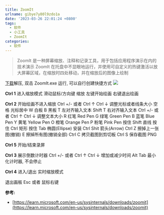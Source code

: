 ```yaml
---
title: ZoomIt
urlname: gibye7y80l9zdo1a
date: '2023-03-26 22:01:24 +0800'
tags:
  - 软件
  - 小工具
  - ZoomIt
categories:
  - 软件
---
```


> ZoomIt 是一种屏幕缩放、注释和记录工具，用于包括应用程序演示在内的技术演示
> ZoomIt 在托盘中不显眼地运行，并使用可自定义的热键激活以放大屏幕区域，在缩放时四处移动，并在缩放后的图像上绘制

[下载](https://learn.microsoft.com/en-us/sysinternals/downloads/zoomit)解压, 双击 ZoomIt.exe 运行, 可以自行创建快捷方式
![](https://cdn.xiamu.icu//Fv_scGqiEReOyGhyWC85Sp1ZhKAd.png)

**Ctrl 1** 进入缩放模式
滑动鼠标/方向键 缩放
左键开始绘画
右键退出绘画

**Ctrl 2** 开始绘画不进入缩放
Ctrl +/- 或者 Ctrl ↑ Ctrl ↓ 调整光标或者线条大小
空格 光标居中
W 白板
B 黑板
T 左对齐输入文本
Shift T 右对齐输入文本
Ctrl +/- 或者 Ctrl ↑ Ctrl ↓ 调整文本大小
R 红笔 Red Pen
G 绿笔 Green Pen
B 蓝笔 Blue Pen
Y 黄笔 Yellow Pen
O 橙笔 Orange Pen
P 粉笔 Pink Pen
按住 Shift 直线
按住 Ctrl 矩形
按住 Tab 椭圆(Ellipse)
安装 Ctrl Shit 箭头(Arrow)
Ctrl Z 擦掉上一张图(撤销)
E 擦掉所有图(撤销全部)
Ctrl C 拷贝截图到剪切板
Ctrl S 保存截图 PNG

**Ctrl 5** 开始/结束录屏

**Ctrl 3** 展示倒数计时器
Ctrl +/- 或者 Ctrl ↑ Ctrl ↓ 增加或减少时间
Alt Tab 最小化计时器, 不会停止

**Ctrl 4** 进入/退出 实时缩放模式

退出画板 Esc 或者 鼠标右键

**参考:**

- [https://learn.microsoft.com/en-us/sysinternals/downloads/zoomit](https://learn.microsoft.com/en-us/sysinternals/downloads/zoomit)
